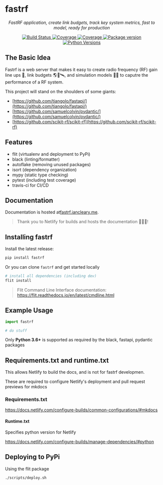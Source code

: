 # fastrf

<p align="center">
    <em>FastRF application, create link budgets, track key system metrics, fast to model, ready for production</em>
</p>

<p align="center">
<a href="https://travis-ci.com/iancleary/fastrf" target="_blank">
    <img src="https://travis-ci.com/iancleary/fastrf.svg?branch=master" alt="Build Status">
</a>
<a href="https://codecov.io/gh/iancleary/fastrf" target="_blank">
    <img src="https://codecov.io/gh/iancleary/fastrf/branch/master/graph/badge.svg" alt="Coverage">
</a>
<a href="https://codecov.io/gh/iancleary/fastrf" target="_blank">
    <img src="https://img.shields.io/codecov/c/github/iancleary/fastrf" alt="Coverage">
</a>
<a href="https://pypi.org/project/fastrf" target="_blank">
    <img src="https://badge.fury.io/py/fastrf.svg" alt="Package version">
</a>
<a href="https://pypi.org/project/fastrf/" target="_blank">
    <img src="https://img.shields.io/pypi/pyversions/fastrf.svg" alt="Python Versions">
</a>
</p>

## The Basic Idea

Fastrf is a web server that makes it easy to create radio frequency (RF) gain line ups 📡, link budgets 🌎📡🛰️, and simulation models 🧪🧮 to caputre the performance of a RF system.

This project will stand on the shoulders of some giants:
- [https://github.com/tiangolo/fastapi/](https://github.com/tiangolo/fastapi/)
- [https://github.com/samuelcolvin/pydantic/](https://github.com/samuelcolvin/pydantic/)
- [https://github.com/scikit-rf/scikit-rf](https://github.com/scikit-rf/scikit-rf)

## Features

- flit (virtualenv and deployment to PyPi)
- black (linting/formatter)
- autoflake (removing unused packages)
- isort (dependency organization)
- mypy (static type checking)
- pytest (including test coverage)
- travis-ci for CI/CD

## Documentation

Documentation is hosted at[fastrf.iancleary.me](https://fastrf.iancleary.me/).

> Thank you to Netlify for builds and hosts the documentation 🙂🚀🎉!

## Installing fastrf

Install the latest release:

```bash
pip install fastrf
```

Or you can clone `fastrf` and get started locally

```bash
# install all dependencies (including dev)
flit install
```

> Flit Command Line Interface documentation:
> <https://flit.readthedocs.io/en/latest/cmdline.html>

## Example Usage

```python
import fastrf

# do stuff
```

Only **Python 3.6+** is supported as required by the black, fastapi, pydantic packages

## Requirements.txt and runtime.txt

This allows Netlify to build the docs, and is not for fastrf developmen.

These are required to configure Netlify's deployment and pull request previews for mkdocs

### Requirements.txt

<https://docs.netlify.com/configure-builds/common-configurations/#mkdocs>

#### Runtime.txt

Specifies python version for Netlify

<https://docs.netlify.com/configure-builds/manage-dependencies/#python>

## Deploying to PyPi

Using the flit package

```bash
./scripts/deploy.sh
```
